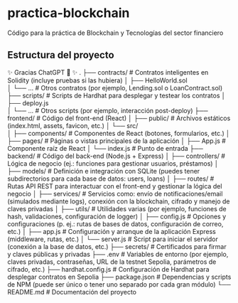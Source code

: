 # practica-blockchain
Código para la práctica de Blockchain y Tecnologías del sector financiero

## Estructura del proyecto
✨ Gracias ChatGPT 🤖 ✨
.
├── contracts/               # Contratos inteligentes en Solidity (incluye pruebas si las hubiera)
│   ├── HelloWorld.sol       
│   └── ...                  # Otros contratos (por ejemplo, Lending.sol o LoanContract.sol)
├── scripts/                 # Scripts de Hardhat para desplegar y testear los contratos
│   ├── deploy.js            
│   └── ...                  # Otros scripts (por ejemplo, interacción post-deploy)
├── frontend/                # Código del front-end (React)
│   ├── public/              # Archivos estáticos (index.html, assets, favicon, etc.)
│   └── src/                 
│       ├── components/      # Componentes de React (botones, formularios, etc.)
│       ├── pages/           # Páginas o vistas principales de la aplicación
│       ├── App.js           # Componente raíz de React
│       └── index.js         # Punto de entrada
├── backend/                 # Código del back-end (Node.js + Express)
│   ├── controllers/         # Lógica de negocio (ej.: funciones para gestionar usuarios, préstamos)
│   ├── models/              # Definición e integración con SQLite (puedes tener subdirectorios para cada base de datos: users, loans)
│   ├── routes/              # Rutas API REST para interactuar con el front-end y gestionar la lógica del negocio
│   ├── services/            # Servicios como: envío de notificaciones/email (simulados mediante logs), conexión con la blockchain, cifrado y manejo de claves privadas
│   ├── utils/               # Utilidades varias (por ejemplo, funciones de hash, validaciones, configuración de logger)
│   ├── config.js            # Opciones y configuraciones (p. ej.: rutas de bases de datos, configuración de correo, etc.)
│   ├── app.js               # Configuración y arranque de la aplicación Express (middleware, rutas, etc.)
│   └── server.js            # Script para iniciar el servidor (conexión a la base de datos, etc.)
├── secrets/                 # Certificados para firmar y claves públicas y privadas
├── .env                     # Variables de entorno (por ejemplo, claves privadas, contraseñas, URL de la testnet Sepolia, parámetros de cifrado, etc.)
├── hardhat.config.js        # Configuración de Hardhat para desplegar contratos en Sepolia
├── package.json             # Dependencias y scripts de NPM (puede ser único o tener uno separado por cada gran módulo)
└── README.md                # Documentación del proyecto
